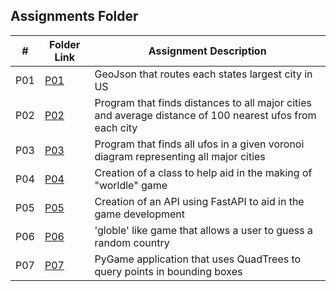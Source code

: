 ##  Assignments Folder

|   #   | Folder Link                                                                          | Assignment Description                                                                                   |
| :---: | ------------------------------------------------------------------------------------ | -------------------------------------------------------------------------------------------------------- |
| P01   | [P01](https://github.com/DakTheProgrammer/4553-Spatial-DS/tree/main/Assignments/P01) | GeoJson that routes each states largest city in US                                                       |
| P02   | [P02](https://github.com/DakTheProgrammer/4553-Spatial-DS/tree/main/Assignments/P02) | Program that finds distances to all major cities and average distance of 100 nearest ufos from each city |
| P03   | [P03](https://github.com/DakTheProgrammer/4553-Spatial-DS/tree/main/Assignments/P03) | Program that finds all ufos in a given voronoi diagram representing all major cities                     |
| P04   | [P04](https://github.com/DakTheProgrammer/4553-Spatial-DS/tree/main/Assignments/P04) | Creation of a class to help aid in the making of "worldle" game                                          |
| P05   | [P05](https://github.com/DakTheProgrammer/4553-Spatial-DS/tree/main/Assignments/P05) | Creation of an API using FastAPI to aid in the game development                                          |
| P06   | [P06](https://github.com/DakTheProgrammer/4553-Spatial-DS/tree/main/Assignments/P06) | 'globle' like game that allows a user to guess a random country                                          |
| P07   | [P07](https://github.com/DakTheProgrammer/4553-Spatial-DS/tree/main/Assignments/P07) | PyGame application that uses QuadTrees to query points in bounding boxes                                 |